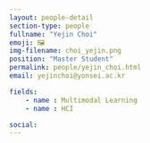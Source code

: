 ```yaml
---
layout: people-detail
section-type: people
fullname: "Yejin Choi"
emoji: 🖼️
img-filename: choi_yejin.png
position: "Master Student"
permalink: people/yejin_choi.html
email: yejinchoi@yonsei.ac.kr

fields:
    - name : Multimodal Learning
    - name : HCI

social:
---
```

